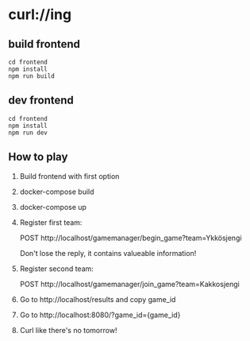 # curl://ing

## build frontend

```
cd frontend
npm install
npm run build
```

## dev frontend
```
cd frontend
npm install
npm run dev
```



## How to play

1. Build frontend with first option
2. docker-compose build
3. docker-compose up
4. Register first team:
    
    POST http://localhost/gamemanager/begin_game?team=Ykkösjengi

    Don't lose the reply, it contains valueable information!
5. Register second team:
    
    POST http://localhost/gamemanager/join_game?team=Kakkosjengi
6. Go to http://localhost/results and copy game_id
7. Go to http://localhost:8080/?game_id={game_id}
8. Curl like there's no tomorrow!